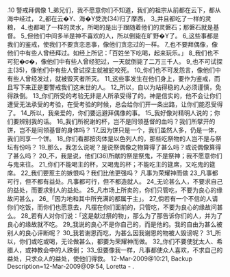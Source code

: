 .10 
警戒拜偶像 
1_弟兄们，我不愿意你们不知道，我们的祖宗从前都在云下，都从海中经过， 2_都在云�Y、海�Y受洗(34)归了摩西， 3_并且都吃了一样的灵粮， 4_也都喝了一样的灵水，所喝的是出于跟随着他们的灵磐石；那磐石就是基督。 5_但他们中间多半是神不喜欢的人，所以倒毙在旷野�Y了。 
6_这些事都是我们的鉴戒，使我们不要贪恋恶事，像他们贪恋过的一样。 7_也不要拜偶像，像他们中有些人曾经拜过。如经上所记：「百姓坐下吃喝，起来玩乐。」 8_我们也不可犯�σ�，像他们中有些人曾经犯过，一天就倒毙了二万三千人。 9_也不可试探主(35)，像他们中有些人曾试探主就被蛇咬死。 10_你们也不可发怨言，像他们中有些人曾经发过，就被毁灭者所灭。 11_这些事发生在他们身上，要作为鉴戒，而且写下来正是要警戒我们这末世的人。 12_所以，自以为站得稳的人必须谨慎，免得跌倒。 13_你们所受的考验无非是人所承受得了的。神是信实的，他不会让你们遭受无法承受的考验，在受考验的时候，总会给你们开一条出路，让你们能忍受得了。 
14_所以，我亲爱的，你们要远避拜偶像的事。 15_我好像对精明人说的；你们要辨别我的话。 16_我们所祝谢的杯，岂不是同领基督的血吗？我们所擘开的饼，岂不是同领基督的身体吗？ 17_因为饼只是一个，我们虽然人多，仍是一体，我们同享一个饼。 18_你们看那按肉体是以色列人的，那些吃祭物的人岂不是与祭坛有份吗？ 19_那么，我怎么说呢？是说祭偶像之物算得了甚么吗？或说偶像算得了甚么吗？ 20_不，我是说，他们(36)所献的祭是祭鬼，不是祭神；我不愿意你们与鬼来往。 21_你们不能喝主的杯，又喝鬼的杯；不能吃主的筵席，又吃鬼的筵席。 22_我们要惹主的嫉恨吗？我们比他更强吗？ 
凡事为荣耀神而做 
23_凡事都可行，但不都有益处。凡事都可行，但不都造就人。 24_无论甚么人，不要求自己的益处，而要求别人的益处。 25_凡市场上所卖的，你们只管吃，不要为良心的缘故问甚么， 26_「因为地和其中所充满的都属于主」。 27_倘若有一个不信的人请你们吃饭，而你们也愿意去，凡摆在你们面前的，只管吃，不要为良心的缘故问甚么。 28_若有人对你们说：「这是献过祭的物」，那么为了那告诉你们的人，并为了良心的缘故就不吃。 29_我说的良心不是你自己的，而是他的。我的自由为甚么被别人的良心评断呢？ 30_我若谢恩而吃，为甚么因我谢恩的物被人毁谤呢？ 
31_所以，你们或吃或喝，无论做甚么，都要为荣耀神而做。 32_你们不要使犹太人、希腊人，或神教会中的人跌倒； 33_但要像我一样，凡事都使众人喜欢，不求自己的益处，只求众人的益处，使他们得救。 
12-Mar-2009@10:21, Backup Description=12-Mar-2009@09:54, Loretta - 
.